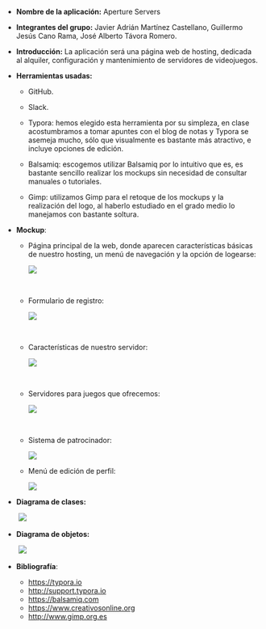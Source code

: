 

- **Nombre de la aplicación:** Aperture Servers

- **Integrantes del grupo:** Javier Adrián Martínez Castellano, Guillermo Jesús Cano Rama, José Alberto Távora Romero.

- **Introducción:** La aplicación será una página web de hosting, dedicada al alquiler, configuración y mantenimiento de servidores de videojuegos.

- **Herramientas usadas:** 

  - GitHub.

  - Slack.

  - Typora: hemos elegido esta herramienta por su simpleza, en clase acostumbramos a tomar apuntes con el blog de notas y Typora se asemeja mucho, sólo que visualmente es bastante más atractivo, e incluye opciones de edición.

  - Balsamiq: escogemos utilizar Balsamiq por lo intuitivo que es, es bastante sencillo realizar los mockups sin necesidad de consultar manuales o tutoriales.

  - Gimp: utilizamos Gimp para el retoque de los mockups y la realización del logo, al haberlo estudiado en el grado medio lo manejamos con bastante soltura.

    

- **Mockup**: 

  - Página principal de la web, donde aparecen características básicas de nuestro hosting, un menú de navegación y la opción de logearse:

    ![](imagenes/Home.png)

  ​

  - Formulario de registro:

    ![](imagenes/Registro.png)

  ​

  - Características de nuestro servidor:

    ![](imagenes/Características.png)

    ​

  - Servidores para juegos que ofrecemos:

    ![](imagenes/Servidores.png)

    ​

  - Sistema de patrocinador:

    ![](imagenes/Sponsor.png)

    

  - Menú de edición de perfil:

    ![](imagenes/edicionPerfil.png)

- **Diagrama de clases:**

  ​	![](imagenes/clases.png)

  



- **Diagrama de objetos:**

  ​	 ![](imagenes/objetos.png)

  

- **Bibliografía**:

  - https://typora.io
  - http://support.typora.io
  - https://balsamiq.com
  - https://www.creativosonline.org
  - http://www.gimp.org.es

